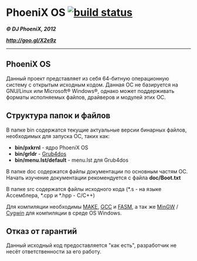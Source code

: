# PhoeniX OS [![build status](https://git.phoenix.dj/ci/projects/2/status.png?ref=master)](https://git.phoenix.dj/ci/projects/2?ref=master)

***&copy; DJ PhoeniX, 2012***

***<http://goo.gl/X2e9z>***

---

## PhoeniX OS
Данный проект представляет из себя 64-битную операционную систему с открытым исходным кодом.
Данная ОС не базируется на GNU/Linux или Microsoft® Windows®, однако может поддерживать форматы исполняемых файлов, драйверов и модулей этих ОС.

## Структура папок и файлов
В папке bin содержатся текущие актуальные версии бинарных файлов, необходимых для запуска ОС, таких как:

* **bin/pxkrnl** - ядро PhoeniX OS
* **bin/grldr** - [Grub4dos](http://sourceforge.net/projects/grub4dos/)
* **bin/menu.lst/default** - menu.lst для Grub4dos

В папке doc содержатся файлы документации по основным частям ОС. Начать изучение документации рекомендуется с файла **doc/Boot.txt**

В папке src содержатся файлы исходного кода (\*.s - на языке Ассемблера, \*.cpp и \*.hpp - C/C++)

Для компиляции необходимы [MAKE](http://www.gnu.org/software/make/), [GCC](http://gcc.gnu.org/) и [FASM](http://flatassembler.net/), а так же [MinGW](http://www.mingw.org/) / [Cygwin](http://www.cygwin.com/) для компиляции в среде OS Windows.

## Отказ от гарантий
Данный исходный код предоставляется "как есть", разработчик не несёт ответственности за его работу.
